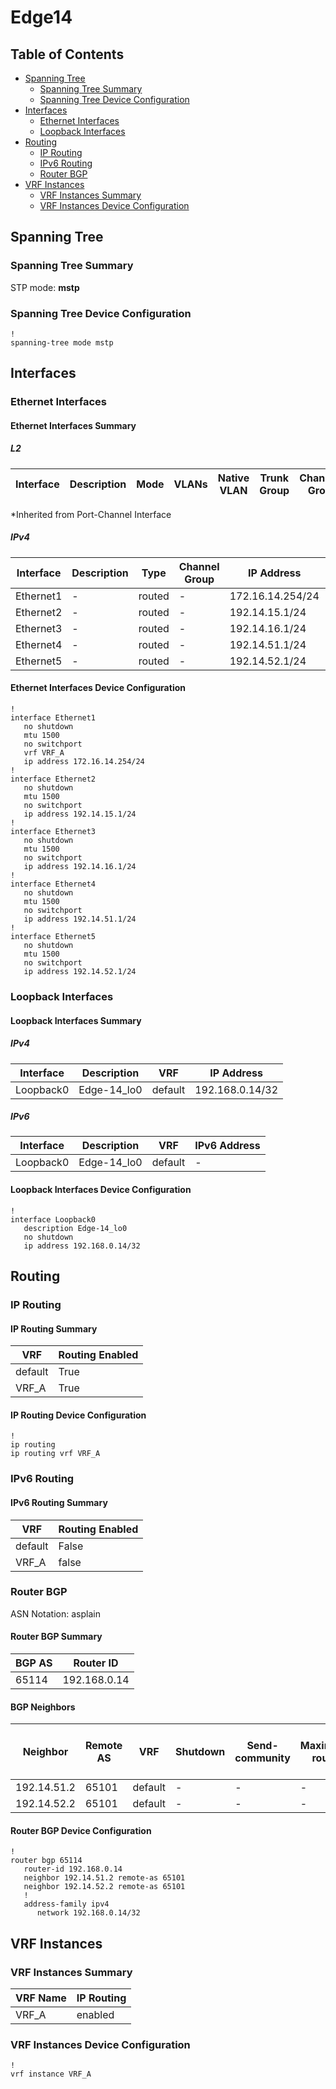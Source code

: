 # Edge14

## Table of Contents

- [Spanning Tree](#spanning-tree)
  - [Spanning Tree Summary](#spanning-tree-summary)
  - [Spanning Tree Device Configuration](#spanning-tree-device-configuration)
- [Interfaces](#interfaces)
  - [Ethernet Interfaces](#ethernet-interfaces)
  - [Loopback Interfaces](#loopback-interfaces)
- [Routing](#routing)
  - [IP Routing](#ip-routing)
  - [IPv6 Routing](#ipv6-routing)
  - [Router BGP](#router-bgp)
- [VRF Instances](#vrf-instances)
  - [VRF Instances Summary](#vrf-instances-summary)
  - [VRF Instances Device Configuration](#vrf-instances-device-configuration)

## Spanning Tree

### Spanning Tree Summary

STP mode: **mstp**

### Spanning Tree Device Configuration

```eos
!
spanning-tree mode mstp
```

## Interfaces

### Ethernet Interfaces

#### Ethernet Interfaces Summary

##### L2

| Interface | Description | Mode | VLANs | Native VLAN | Trunk Group | Channel-Group |
| --------- | ----------- | ---- | ----- | ----------- | ----------- | ------------- |

*Inherited from Port-Channel Interface

##### IPv4

| Interface | Description | Type | Channel Group | IP Address | VRF |  MTU | Shutdown | ACL In | ACL Out |
| --------- | ----------- | -----| ------------- | ---------- | ----| ---- | -------- | ------ | ------- |
| Ethernet1 | - | routed | - | 172.16.14.254/24 | VRF_A | 1500 | False | - | - |
| Ethernet2 | - | routed | - | 192.14.15.1/24 | default | 1500 | False | - | - |
| Ethernet3 | - | routed | - | 192.14.16.1/24 | default | 1500 | False | - | - |
| Ethernet4 | - | routed | - | 192.14.51.1/24 | default | 1500 | False | - | - |
| Ethernet5 | - | routed | - | 192.14.52.1/24 | default | 1500 | False | - | - |

#### Ethernet Interfaces Device Configuration

```eos
!
interface Ethernet1
   no shutdown
   mtu 1500
   no switchport
   vrf VRF_A
   ip address 172.16.14.254/24
!
interface Ethernet2
   no shutdown
   mtu 1500
   no switchport
   ip address 192.14.15.1/24
!
interface Ethernet3
   no shutdown
   mtu 1500
   no switchport
   ip address 192.14.16.1/24
!
interface Ethernet4
   no shutdown
   mtu 1500
   no switchport
   ip address 192.14.51.1/24
!
interface Ethernet5
   no shutdown
   mtu 1500
   no switchport
   ip address 192.14.52.1/24
```

### Loopback Interfaces

#### Loopback Interfaces Summary

##### IPv4

| Interface | Description | VRF | IP Address |
| --------- | ----------- | --- | ---------- |
| Loopback0 | Edge-14_lo0 | default | 192.168.0.14/32 |

##### IPv6

| Interface | Description | VRF | IPv6 Address |
| --------- | ----------- | --- | ------------ |
| Loopback0 | Edge-14_lo0 | default | - |

#### Loopback Interfaces Device Configuration

```eos
!
interface Loopback0
   description Edge-14_lo0
   no shutdown
   ip address 192.168.0.14/32
```

## Routing

### IP Routing

#### IP Routing Summary

| VRF | Routing Enabled |
| --- | --------------- |
| default | True |
| VRF_A | True |

#### IP Routing Device Configuration

```eos
!
ip routing
ip routing vrf VRF_A
```

### IPv6 Routing

#### IPv6 Routing Summary

| VRF | Routing Enabled |
| --- | --------------- |
| default | False |
| VRF_A | false |

### Router BGP

ASN Notation: asplain

#### Router BGP Summary

| BGP AS | Router ID |
| ------ | --------- |
| 65114 | 192.168.0.14 |

#### BGP Neighbors

| Neighbor | Remote AS | VRF | Shutdown | Send-community | Maximum-routes | Allowas-in | BFD | RIB Pre-Policy Retain | Route-Reflector Client | Passive | TTL Max Hops |
| -------- | --------- | --- | -------- | -------------- | -------------- | ---------- | --- | --------------------- | ---------------------- | ------- | ------------ |
| 192.14.51.2 | 65101 | default | - | - | - | - | - | - | - | - | - |
| 192.14.52.2 | 65101 | default | - | - | - | - | - | - | - | - | - |

#### Router BGP Device Configuration

```eos
!
router bgp 65114
   router-id 192.168.0.14
   neighbor 192.14.51.2 remote-as 65101
   neighbor 192.14.52.2 remote-as 65101
   !
   address-family ipv4
      network 192.168.0.14/32
```

## VRF Instances

### VRF Instances Summary

| VRF Name | IP Routing |
| -------- | ---------- |
| VRF_A | enabled |

### VRF Instances Device Configuration

```eos
!
vrf instance VRF_A
```
